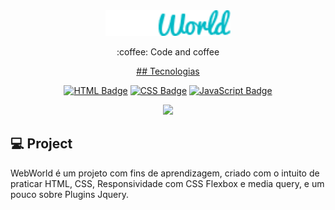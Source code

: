<div align="center">

  <img width="200" src="https://github.com/ezequielsan/pratica-criando-website-do-zero/blob/master/img/logos/logo.png">
  
</div>
  <p align="center">:coffee: Code and coffee</p>
  <a href="/apm/l/:packageName"/>
<div align="center">
## Tecnologias
  
  [![HTML Badge](https://img.shields.io/badge/HTML5-E34F26?style=for-the-badge&logo=html5&logoColor=white)](https://developer.mozilla.org/pt-BR/docs/Web/HTML)
  [![CSS Badge](https://img.shields.io/badge/CSS3-1572B6?style=for-the-badge&logo=css3&logoColor=white)](https://www.w3schools.com/css/)
  [![JavaScript Badge](https://img.shields.io/badge/JavaScript-F7DF1E?style=for-the-badge&logo=javascript&logoColor=black)](https://developer.mozilla.org/pt-BR/docs/Web/JavaScript)
  
</div>
<div align="center">
  <img src="https://user-images.githubusercontent.com/77730400/108779346-7c16e300-7545-11eb-91ba-fa764fb79885.png"/>
</div>


## :computer: Project
<p>WebWorld é um projeto com fins de aprendizagem, criado com o intuito de praticar HTML, CSS, Responsividade com CSS Flexbox e media query, e um pouco sobre Plugins Jquery.</p>
